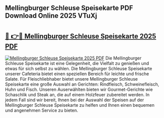 ## Mellingburger Schleuse Speisekarte PDF Download Online 2025 VTuXj

# <h2><a href="http://gcd809.nevu.top/?p=Mellingburger+Schleuse+Speisekarte">🔗 👉🔴 Mellingburger Schleuse Speisekarte 2025 PDF</a></h2>

[![Mellingburger Schleuse Speisekarte 2025 PDF](https://i.imgur.com/dBaPXMq.png)](http://gcd809.nevu.top/?p=Mellingburger+Schleuse+Speisekarte)
Die Mellingburger Schleuse Speisekarte ist eine Gelegenheit, die Vielfalt zu genießen und etwas für sich selbst zu wählen. Die Mellingburger Schleuse Speisekarte unserer Cafeteria bietet einen speziellen Bereich für leichte und frische Salate. Für Fleischliebhaber bietet unsere Mellingburger Schleuse Speisekarte eine große Auswahl an Gerichten: Rindfleisch, Schweinefleisch, Huhn und Fisch. Unseren Auserwählten bieten wir Gourmet-Gerichte wie Schaschlik und Steak an, die auf einem Holzfeuer zubereitet werden. In jedem Fall sind wir bereit, Ihnen bei der Auswahl der Speisen auf der Mellingburger Schleuse Speisekarte zu helfen und Ihnen einen bequemen und angenehmen Service zu bieten.
